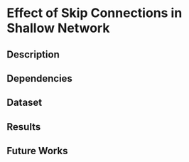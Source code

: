 # Effect of Skip Connections in Shallow Network

## Description

## Dependencies

## Dataset

## Results

## Future Works
